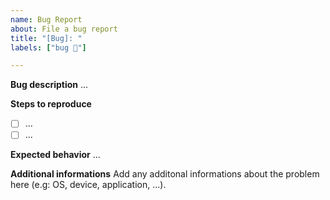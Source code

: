 ```yaml
---
name: Bug Report
about: File a bug report
title: "[Bug]: "
labels: ["bug 👾"]

---
```


**Bug description**
...

**Steps to reproduce**
- [ ] ...
- [ ] ...

**Expected behavior**
...

**Additional informations**
Add any additonal informations about the problem here (e.g: OS, device, application, ...).
